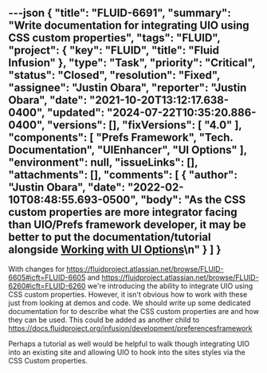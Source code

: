 ---json
{
  "title": "FLUID-6691",
  "summary": "Write documentation for integrating UIO using CSS custom properties",
  "tags": "FLUID",
  "project": {
    "key": "FLUID",
    "title": "Fluid Infusion"
  },
  "type": "Task",
  "priority": "Critical",
  "status": "Closed",
  "resolution": "Fixed",
  "assignee": "Justin Obara",
  "reporter": "Justin Obara",
  "date": "2021-10-20T13:12:17.638-0400",
  "updated": "2024-07-22T10:35:20.886-0400",
  "versions": [],
  "fixVersions": [
    "4.0"
  ],
  "components": [
    "Prefs Framework",
    "Tech. Documentation",
    "UIEnhancer",
    "UI Options"
  ],
  "environment": null,
  "issueLinks": [],
  "attachments": [],
  "comments": [
    {
      "author": "Justin Obara",
      "date": "2022-02-10T08:48:55.693-0500",
      "body": "As the CSS custom properties are more integrator facing than UIO/Prefs framework developer, it may be better to put the documentation/tutorial alongside [Working with UI Options](https://docs.fluidproject.org/infusion/development/tutorial-userinterfaceoptions/workingwithuserinterfaceoptions)\n"
    }
  ]
}
---
With changes for <https://fluidproject.atlassian.net/browse/FLUID-6605#icft=FLUID-6605> and <https://fluidproject.atlassian.net/browse/FLUID-6260#icft=FLUID-6260> we're introducing the ability to integrate UIO using CSS custom properties. However, it isn't obvious how to work with these just from looking at demos and code. We should write up some dedicated documentation for to describe what the CSS custom properties are and how they can be used. This could be added as another child to <https://docs.fluidproject.org/infusion/development/preferencesframework>

Perhaps a tutorial as well would be helpful to walk though integrating UIO into an existing site and allowing UIO to hook into the sites styles via the CSS Custom properties.

        